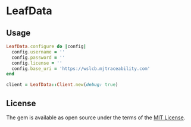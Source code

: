 # LeafData

## Usage

```ruby
LeafData.configure do |config|
  config.username = ''
  config.password = ''
  config.license = ''
  config.base_uri = 'https://wslcb.mjtraceability.com'
end

client = LeafData::Client.new(debug: true)

```

## License

The gem is available as open source under the terms of the [MIT License](http://opensource.org/licenses/MIT).
